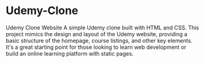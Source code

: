# Udemy-Clone
Udemy Clone Website A simple Udemy clone built with HTML and CSS. This project mimics the design and layout of the Udemy website, providing a basic structure of the homepage, course listings, and other key elements. It's a great starting point for those looking to learn web development or build an online learning platform with static pages. 
